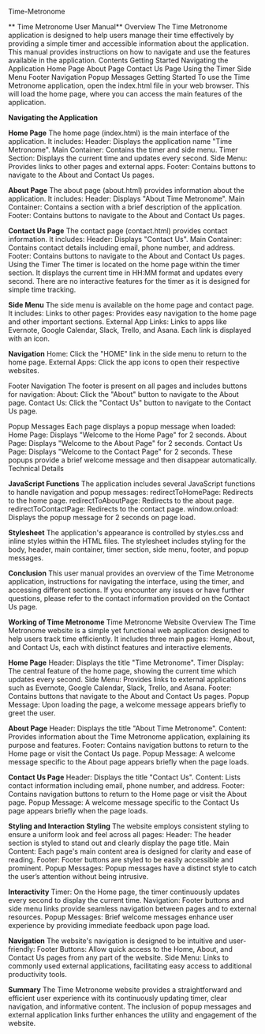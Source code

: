  Time-Metronome


** Time Metronome User Manual**
Overview
The Time Metronome application is designed to help users manage their time effectively by 
providing a simple timer and accessible information about the application. This manual provides 
instructions on how to navigate and use the features available in the application.
Contents
Getting Started
Navigating the Application
Home Page
About Page
Contact Us Page
Using the Timer
Side Menu
Footer Navigation
Popup Messages
Getting Started
To use the Time Metronome application, open the index.html file in your web browser. This will 
load the home page, where you can access the main features of the application.

**Navigating the Application**

**Home Page**
The home page (index.html) is the main interface of the application. It includes:
Header: Displays the application name "Time Metronome".
Main Container: Contains the timer and side menu.
Timer Section: Displays the current time and updates every second.
Side Menu: Provides links to other pages and external apps.
Footer: Contains buttons to navigate to the About and Contact Us pages.

**About Page**
The about page (about.html) provides information about the application. It includes:
Header: Displays "About Time Metronome".
Main Container: Contains a section with a brief description of the application.
Footer: Contains buttons to navigate to the About and Contact Us pages.

**Contact Us Page**
The contact page (contact.html) provides contact information. It includes:
Header: Displays "Contact Us".
Main Container: Contains contact details including email, phone number, and address.
Footer: Contains buttons to navigate to the About and Contact Us pages.
Using the Timer
The timer is located on the home page within the timer section. It displays the current time in 
HH:MM
format and updates every second. There are no interactive features for the timer as it is 
designed for simple time tracking.

**Side Menu**
The side menu is available on the home page and contact page. It includes:
Links to other pages: Provides easy navigation to the home page and other important sections.
External App Links: Links to apps like Evernote, Google Calendar, Slack, Trello, and Asana. Each 
link is displayed with an icon.

**Navigation**
Home: Click the "HOME" link in the side menu to return to the home page.
External Apps: Click the app icons to open their respective websites.

Footer Navigation
The footer is present on all pages and includes buttons for navigation:
About: Click the "About" button to navigate to the About page.
Contact Us: Click the "Contact Us" button to navigate to the Contact Us page.

Popup Messages
Each page displays a popup message when loaded:
Home Page: Displays "Welcome to the Home Page" for 2 seconds.
About Page: Displays "Welcome to the About Page" for 2 seconds.
Contact Us Page: Displays "Welcome to the Contact Page" for 2 seconds.
These popups provide a brief welcome message and then disappear automatically.
Technical Details

**JavaScript Functions**
The application includes several JavaScript functions to handle navigation and popup 
messages:
redirectToHomePage: Redirects to the home page.
redirectToAboutPage: Redirects to the about page.
redirectToContactPage: Redirects to the contact page.
window.onload: Displays the popup message for 2 seconds on page load.

**Stylesheet**
The application's appearance is controlled by styles.css and inline styles within the HTML 
files. The stylesheet includes styling for the body, header, main container, timer section, 
side menu, footer, and popup messages.

**Conclusion**
This user manual provides an overview of the Time Metronome application, instructions 
for navigating the interface, using the timer, and accessing different sections. If you 
encounter any issues or have further questions, please refer to the contact information 
provided on the Contact Us page.




**Working of Time Metronome**
Time Metronome Website Overview
The Time Metronome website is a simple yet functional web application designed to 
help users track time efficiently. It includes three main pages: Home, About, and Contact 
Us, each with distinct features and interactive elements.

**Home Page**
Header: Displays the title "Time Metronome".
Timer Display: The central feature of the home page, showing the current time which 
updates every second.
Side Menu: Provides links to external applications such as Evernote, Google Calendar, 
Slack, Trello, and Asana.
Footer: Contains buttons that navigate to the About and Contact Us pages.
Popup Message: Upon loading the page, a welcome message appears briefly to greet 
the user.

**About Page**
Header: Displays the title "About Time Metronome".
Content: Provides information about the Time Metronome application, explaining its 
purpose and features.
Footer: Contains navigation buttons to return to the Home page or visit the Contact Us 
page.
Popup Message: A welcome message specific to the About page appears briefly when 
the page loads.

**Contact Us Page**
Header: Displays the title "Contact Us".
Content: Lists contact information including email, phone number, and address.
Footer: Contains navigation buttons to return to the Home page or visit the About page.
Popup Message: A welcome message specific to the Contact Us page appears briefly 
when the page loads.

**Styling and Interaction**
**Styling**
The website employs consistent styling to ensure a uniform look and feel across all 
pages:
Header: The header section is styled to stand out and clearly display the page title.
Main Content: Each page's main content area is designed for clarity and ease of reading.
Footer: Footer buttons are styled to be easily accessible and prominent.
Popup Messages: Popup messages have a distinct style to catch the user’s attention 
without being intrusive.

**Interactivity**
Timer: On the Home page, the timer continuously updates every second to display the 
current time.
Navigation: Footer buttons and side menu links provide seamless navigation between 
pages and to external resources.
Popup Messages: Brief welcome messages enhance user experience by providing 
immediate feedback upon page load.

**Navigation**
The website's navigation is designed to be intuitive and user-friendly:
Footer Buttons: Allow quick access to the Home, About, and Contact Us pages from any 
part of the website.
Side Menu: Links to commonly used external applications, facilitating easy access to 
additional productivity tools.




**Summary**
The Time Metronome website provides a straightforward and efficient user experience 
with its continuously updating timer, clear navigation, and informative content. The 
inclusion of popup messages and external application links further enhances the utility
and engagement of the website.
